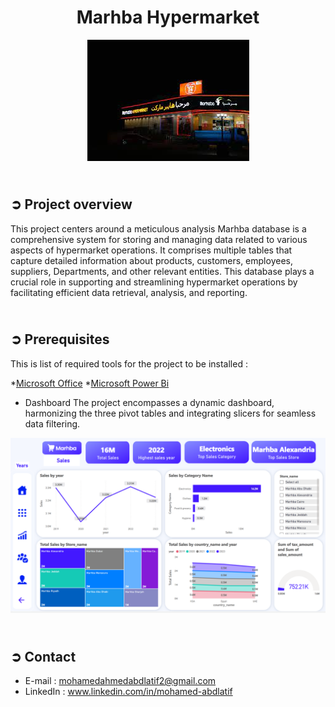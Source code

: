 <!-- PROJECT TITLE -->
<h1 align="center">Marhba
Hypermarket  </h1>

<!-- HEADER -->
<p align="center">
  <img src="Images/Header.jpeg"/>
</p>

<!-- PROJECT OVERVIEW -->
## <br>**➲ Project overview**
This project centers around a meticulous analysis Marhba database is a comprehensive system for storing and managing data related to various aspects of hypermarket operations. It comprises multiple tables that capture detailed information about products, customers, employees, suppliers, Departments, and other relevant entities. This database plays a crucial role in supporting and streamlining hypermarket operations by facilitating efficient data retrieval, analysis, and reporting.
## <br>**➲ Prerequisites**
This is list of required tools for the project to be installed :

*<a href="https://www.microsoft.com/en-us/download/office" target="_blank">Microsoft Office</a>
*<a href="https://powerbi.microsoft.com/en-us/downloads/" target="_blank">Microsoft Power Bi</a>


* Dashboard
The project encompasses a dynamic dashboard, harmonizing the three pivot tables and integrating slicers for seamless data filtering.
<img src="Images/Dashboard.png"/>


<!-- CONTACT -->
## <br>**➲ Contact**
- E-mail   : [mohamedahmedabdlatif2@gmail.com](mailto:mohamedahmedabdlatif2@gmail.com)
- LinkedIn : www.linkedin.com/in/mohamed-abdlatif
